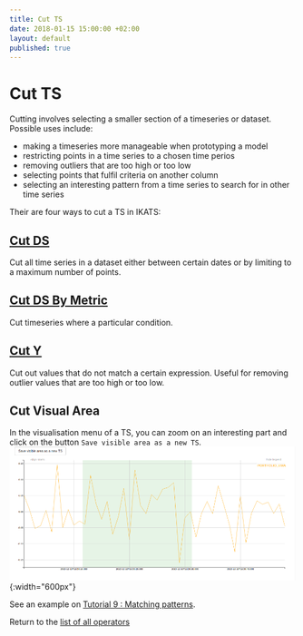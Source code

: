 ```yaml
---
title: Cut TS
date: 2018-01-15 15:00:00 +02:00
layout: default
published: true
---
```

# Cut TS

Cutting involves selecting a smaller section of a timeseries or dataset. Possible uses include:
- making a timeseries more manageable when prototyping a model
- restricting points in a time series to a chosen time perios
- removing outliers that are too high or too low
- selecting points that fulfil criteria on another column
- selecting an interesting pattern from a time series to search for in other time series


Their are four ways to cut a TS in IKATS:

## [Cut DS](/doc/operators/cutDs.html)
Cut all time series in a dataset either between certain dates or by limiting to a maximum number of points.

## [Cut DS By Metric](/doc/operators/cutByMetric.html)
Cut timeseries where a particular condition.

## [Cut Y](/doc/operators/cutY.html)
Cut out values that do not match a certain expression. Useful for removing outlier values that are too high or too low.

## Cut Visual Area

In the visualisation menu of a TS, you can zoom on an interesting part and click on the button `Save visible area as a new TS`.
![Texte alternatif](/img/operators/cutTS_save_visible.png "IKATS save visible"){:width="600px"}

See an example on [Tutorial 9 : Matching patterns](/doc/tutorials/tuto_matching_pattern.html).


Return to the [list of all operators](/operators.html)
